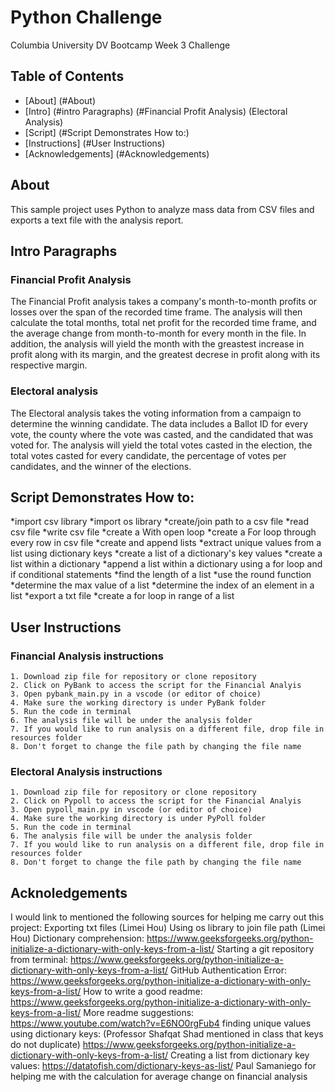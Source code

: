 # Python Challenge
Columbia University DV Bootcamp Week 3 Challenge
## Table of Contents
- [About] (#About)
- [Intro] (#intro Paragraphs) (#Financial Profit Analysis) (Electoral Analysis)
- [Script] (#Script Demonstrates How to:)  
- [Instructions] (#User Instructions)
- [Acknowledgements] (#Acknowledgements)
## About
This sample project uses Python to analyze mass data from CSV files and exports a text file with the analysis report. 
## Intro Paragraphs
### Financial Profit Analysis
The Financial Profit analysis takes a company's month-to-month profits or losses over the span of the recorded time frame. The analysis will then calculate the total months, total net profit for the recorded time frame, and the average change from month-to-month for every month in the file. In addition, the analysis will yield the month with the greastest increase in profit along with its margin, and the greatest decrese in profit along with its respective margin. 
### Electoral analysis 
The Electoral analysis takes the voting information from a campaign to determine the winning candidate. The data includes a Ballot ID for every vote, the county where the vote was casted, and the candidated that was voted for. The analysis will yield the total votes casted in the election, the total votes casted for every candidate, the percentage of votes per candidates, and the winner of the elections. 
## Script Demonstrates How to:
*import csv library
*import os library
*create/join path to a csv file
*read csv file
*write csv file
*create a With open loop
*create a For loop through every row in csv file 
*create and append lists
*extract unique values from a list using dictionary keys
*create a list of a dictionary's key values
*create a list within a dictionary 
*append a list within a dictionary using a for loop and if conditional statements
*find the length of a list
*use the round function
*determine the max value of a list
*determine the index of an element in a list
*export a txt file
*create a for loop in range of a list 
## User Instructions 
### Financial Analysis instructions
    1. Download zip file for repository or clone repository
    2. Click on PyBank to access the script for the Financial Analyis
    3. Open pybank_main.py in a vscode (or editor of choice)
    4. Make sure the working directory is under PyBank folder
    5. Run the code in terminal
    6. The analysis file will be under the analysis folder
    7. If you would like to run analysis on a different file, drop file in resources folder
    8. Don't forget to change the file path by changing the file name 
### Electoral Analysis instructions
    1. Download zip file for repository or clone repository
    2. Click on Pypoll to access the script for the Financial Analyis
    3. Open pypoll_main.py in vscode (or editor of choice)
    4. Make sure the working directory is under PyPoll folder
    5. Run the code in terminal
    6. The analysis file will be under the analysis folder
    7. If you would like to run analysis on a different file, drop file in resources folder
    8. Don't forget to change the file path by changing the file name 
## Acknoledgements
I would link to mentioned the following sources for helping me carry out this project: 
    Exporting txt files (Limei Hou)
    Using os library to join file path (Limei Hou)
    Dictionary comprehension: https://www.geeksforgeeks.org/python-initialize-a-dictionary-with-only-keys-from-a-list/
    Starting a git repository from terminal: https://www.geeksforgeeks.org/python-initialize-a-dictionary-with-only-keys-from-a-list/
    GitHub Authentication Error: https://www.geeksforgeeks.org/python-initialize-a-dictionary-with-only-keys-from-a-list/
    How to write a good readme: https://www.geeksforgeeks.org/python-initialize-a-dictionary-with-only-keys-from-a-list/
    More readme suggestions: https://www.youtube.com/watch?v=E6NO0rgFub4
    finding unique values using dictionary keys: (Professor Shafqat Shad mentioned in class that keys do not duplicate)
    https://www.geeksforgeeks.org/python-initialize-a-dictionary-with-only-keys-from-a-list/
    Creating a list from dictionary key values: https://datatofish.com/dictionary-keys-as-list/ 
    Paul Samaniego for helping me with the calculation for average change on financial analysis





